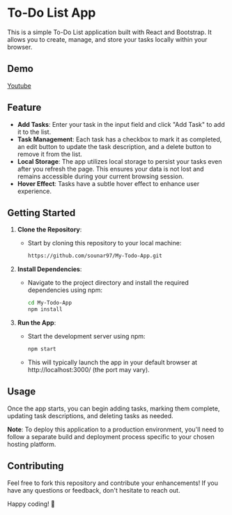 # To-Do List App

This is a simple To-Do List application built with React and Bootstrap. It allows you to create, manage, and store your tasks locally within your browser.
## Demo

[Youtube](https://www.youtube.com/embed/fq9XeBUzJXA?si=LzkUXP56ucC3RUYB)

## Feature

- **Add Tasks**: Enter your task in the input field and click "Add Task" to add it to the list.
- **Task Management**: Each task has a checkbox to mark it as completed, an edit button to update the task description, and a delete button to remove it from the list.
- **Local Storage**: The app utilizes local storage to persist your tasks even after you refresh the page. This ensures your data is not lost and remains accessible during your current browsing session.
- **Hover Effect**: Tasks have a subtle hover effect to enhance user experience.

## Getting Started

1. **Clone the Repository**:
   - Start by cloning this repository to your local machine:
     ```bash
     https://github.com/sounar97/My-Todo-App.git
     ```

2. **Install Dependencies**:
   - Navigate to the project directory and install the required dependencies using npm:
     ```bash
     cd My-Todo-App
     npm install
     ```

3. **Run the App**:
   - Start the development server using npm:
     ```bash
     npm start
     ```
   - This will typically launch the app in your default browser at http://localhost:3000/ (the port may vary).

## Usage

Once the app starts, you can begin adding tasks, marking them complete, updating task descriptions, and deleting tasks as needed.

**Note**: To deploy this application to a production environment, you'll need to follow a separate build and deployment process specific to your chosen hosting platform.

## Contributing

Feel free to fork this repository and contribute your enhancements! If you have any questions or feedback, don't hesitate to reach out.

Happy coding! 🚀
